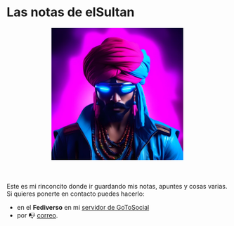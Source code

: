 # Las notas de elSultan

<div style="text-align: center;">

<img width="300" src="images/elSultan.mini.jpg" alt="elSultan">

</div>

<br>
<br>

Este es mi rinconcito donde ir guardando mis notas, apuntes y cosas varias.
Si quieres ponerte en contacto puedes hacerlo:
- en el **Fediverso** en mi [servidor de GoToSocial](https://gotosocial.almacenero.uk/@artbol)
- por :mailbox_with_no_mail: [correo](mailto:elsultan@posteo.net).

